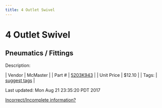 ```yaml
---
title: 4 Outlet Swivel
---
```


# 4 Outlet Swivel
## Pneumatics / Fittings
Description: 	 

| Vendor | McMaster | 
| Part # | [5203K943](https://www.mcmaster.com/#5203K943) | 
| Unit Price | $12.10 | 
| Tags: | [suggest tags](https://docs.google.com/forms/d/e/1FAIpQLSeWyY8v3RgOty-MyWmh9U0iivNYN_molChYyS-0U-o-kOAv_g/viewform) | 

Last updated: Mon Aug 21 23:35:20 PDT 2017

 [Incorrect/Incomplete information?](https://docs.google.com/forms/d/e/1FAIpQLSeWyY8v3RgOty-MyWmh9U0iivNYN_molChYyS-0U-o-kOAv_g/viewform)